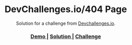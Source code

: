 <!-- Please update value in the {}  -->

<h1 align="center">DevChallenges.io/404 Page</h1>

<div align="center">
   Solution for a challenge from  <a href="http://devchallenges.io" target="_blank">Devchallenges.io</a>.
</div>

<div align="center">
  <h3>
    <a href="https://ragul1697.github.io/dev_challenges-404-page/" target="_blank">
      Demo
    </a>
    <span> | </span>
    <a href="https://github.com/ragul1697/dev_challenges-404-page">
      Solution
    </a>
    <span> | </span>
    <a href="https://devchallenges.io/challenges/wBunSb7FPrIepJZAg0sY" target="_blank">
      Challenge
    </a>
  </h3>
</div>

